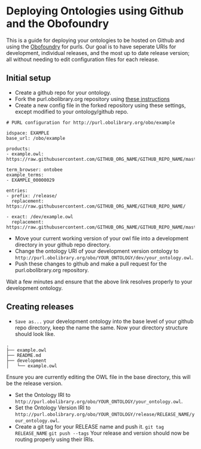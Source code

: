 # Deploying Ontologies using Github and the Obofoundry
This is a guide for deploying your ontologies to be hosted on Github and using the [Obofoundry](http://www.obofoundry.org/) for purls.
Our goal is to have seperate URIs for development, individual releases, and the most up to date release version; all without needing to edit configuration files for each release.

## Initial setup
* Create a github repo for your ontology.
* Fork the purl.obolibrary.org repository using [these instructions](https://github.com/OBOFoundry/purl.obolibrary.org)
* Create a new config file in the forked repository using these settings, except modified to your ontology/github repo.

```
# PURL configuration for http://purl.obolibrary.org/obo/example

idspace: EXAMPLE
base_url: /obo/example

products:
- example.owl: https://raw.githubusercontent.com/GITHUB_ORG_NAME/GITHUB_REPO_NAME/master/example.owl

term_browser: ontobee
example_terms:
- EXAMPLE_00000029

entries:
- prefix: /release/
  replacement: https://raw.githubusercontent.com/GITHUB_ORG_NAME/GITHUB_REPO_NAME/
  
- exact: /dev/example.owl
  replacement: https://raw.githubusercontent.com/GITHUB_ORG_NAME/GITHUB_REPO_NAME/master/development/example.owl
```
* Move your current working version of your owl file into a development directory in your github repo directory.
* Change the ontology URI of your development version ontology to `http://purl.obolibrary.org/obo/YOUR_ONTOLOGY/dev/your_ontology.owl`.
* Push these changes to github and make a pull request for the purl.obolibrary.org repository.

Wait a few minutes and ensure that the above link resolves properly to your development ontology.

## Creating releases
* `Save as...` your development ontology into the base level of your github repo directory, keep the name the same.
Now your directory structure should look like.
```
.
├── example.owl
├── README.md
├── development
│   └── example.owl
```
Ensure you are currently editing the OWL file in the base directory, this will be the release version.
* Set the Ontology IRI to `http://purl.obolibrary.org/obo/YOUR_ONTOLOGY/your_ontology.owl`.
* Set the Ontology Version IRI to `http://purl.obolibrary.org/obo/YOUR_ONTOLOGY/release/RELEASE_NAME/your_ontology.owl`.
* Create a git tag for your RELEASE name and push it.
`git tag RELEASE_NAME`
`git push --tags`
Your release and version should now be routing properly using their IRIs.
